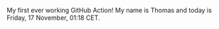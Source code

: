 My first ever working GitHub Action!
My name is Thomas and today is Friday, 17 November, 01:18 CET. 
